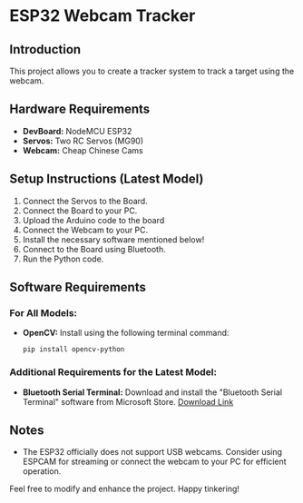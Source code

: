 # ESP32 Webcam Tracker

## Introduction

This project allows you to create a tracker system to track a target using the webcam.

## Hardware Requirements

- **DevBoard:** NodeMCU ESP32
- **Servos:** Two RC Servos (MG90)
- **Webcam:** Cheap Chinese Cams

## Setup Instructions (Latest Model)

1. Connect the Servos to the Board.
2. Connect the Board to your PC.
3. Upload the Arduino code to the board
4. Connect the Webcam to your PC.
5. Install the necessary software mentioned below!
6. Connect to the Board using Bluetooth.
7. Run the Python code.

## Software Requirements

### For All Models:

- **OpenCV:** Install using the following terminal command:
  ```
  pip install opencv-python
  ```

### Additional Requirements for the Latest Model:

- **Bluetooth Serial Terminal:** Download and install the "Bluetooth Serial Terminal" software from Microsoft Store. [Download Link](https://www.microsoft.com/store/productId/9WZDNCRDFST8?ocid=pdpshare)

## Notes

- The ESP32 officially does not support USB webcams. Consider using ESPCAM for streaming or connect the webcam to your PC for efficient operation.

Feel free to modify and enhance the project. Happy tinkering!
